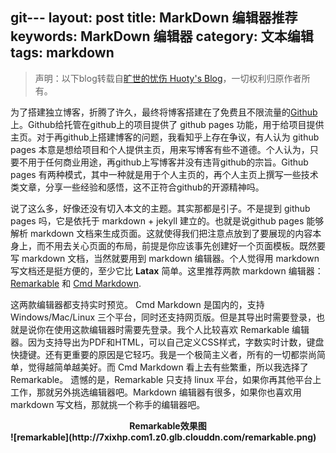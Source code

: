 git---
layout: post
title: MarkDown 编辑器推荐
keywords: MarkDown 编辑器
category: 文本编辑
tags: markdown
---

> 声明：以下blog转载自[旷世的忧伤 Huoty's Blog](http://kuanghy.github.io/)，一切权利归原作者所有。

为了搭建独立博客，折腾了许久，最终将博客搭建在了免费且不限流量的[Github](http://github.com/)上。Github给托管在github上的项目提供了 github pages 功能，用于给项目提供主页。对于再github上搭建博客的问题，我看知乎上存在争议，有人认为 github pages 本意是想给项目和个人提供主页，用来写博客有些不道德。个人认为，只要不用于任何商业用途，再github上写博客并没有违背github的宗旨。Github pages 有两种模式，其中一种就是用于个人主页的，再个人主页上撰写一些技术类文章，分享一些经验和感悟，这不正符合github的开源精神吗。

说了这么多，好像还没有切入本文的主题。其实那都是引子。不是提到 github pages 吗，它是依托于 markdown + jekyll 建立的。也就是说github pages 能够解析  markdown 文档来生成页面。这就使得我们把注意点放到了要展现的内容本身上，而不用去关心页面的布局，前提是你应该事先创建好一个页面模板。既然要写 markdown 文档，当然就要用到 markdown 编辑器。个人觉得用 markdown 写文档还是挺方便的，至少它比 **Latax** 简单。这里推荐两款 markdown 编辑器：[Remarkable](http://remarkableapp.net) 和 [Cmd Markdown](https://www.zybuluo.com/cmd/).

这两款编辑器都支持实时预览。 Cmd Markdown 是国内的，支持 Windows/Mac/Linux  三个平台，同时还支持网页版。但是其导出时需要登录，也就是说你在使用这款编辑器时需要先登录。我个人比较喜欢 Remarkable 编辑器。因为支持导出为PDF和HTML，可以自己定义CSS样式，字数实时计数，键盘快捷键。还有更重要的原因是它轻巧。我是一个极简主义者，所有的一切都崇尚简单，觉得越简单越美好。而 Cmd Markdown 看上去有些繁重，所以我选择了 Remarkable。 遗憾的是，Remarkable 只支持 linux 平台，如果你再其他平台上工作，那就另外挑选编辑器吧。Markdown 编辑器有很多，如果你也喜欢用 markdown 写文档，那就挑一个称手的编辑器吧。

<div style="text-align:center;"><b>Remarkable效果图<b></div>
![remarkable](http://7xixhp.com1.z0.glb.clouddn.com/remarkable.png)
